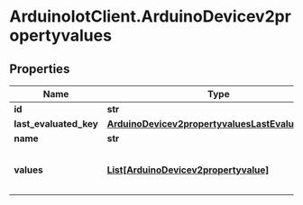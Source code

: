 # ArduinoIotClient.ArduinoDevicev2propertyvalues

## Properties

Name | Type | Description | Notes
------------ | ------------- | ------------- | -------------
**id** | **str** |  | 
**last_evaluated_key** | [**ArduinoDevicev2propertyvaluesLastEvaluatedKey**](ArduinoDevicev2propertyvaluesLastEvaluatedKey.md) |  | 
**name** | **str** |  | 
**values** | [**List[ArduinoDevicev2propertyvalue]**](ArduinoDevicev2propertyvalue.md) | ArduinoDevicev2propertyvalueCollection is the media type for an array of ArduinoDevicev2propertyvalue (default view) | 


